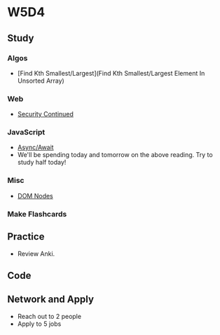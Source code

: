 # W5D4

## Study

### Algos 
- [Find Kth Smallest/Largest](Find Kth Smallest/Largest Element In Unsorted Array)
### Web
- [Security Continued](https://www.youtube.com/watch?v=zlTVcNxg38c)

### JavaScript
- [Async/Await](https://javascript.info/async-await)
- We'll be spending today and tomorrow on the above reading. Try to study half today!

### Misc
- [DOM Nodes](https://javascript.info/basic-dom-node-properties)

### Make Flashcards

## Practice

- Review Anki. 

## Code 

## Network and Apply 

- Reach out to 2 people
- Apply to 5 jobs 
